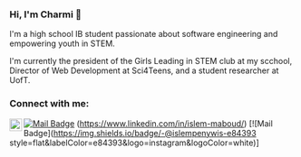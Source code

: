 ### Hi, I'm Charmi 👋
I'm a high school IB student passionate about software engineering and empowering youth in STEM. 

I'm currently the president of the Girls Leading in STEM club at my scchool, Director of Web Development at Sci4Teens, and a student researcher at UofT. 

### Connect with me:
[<img align="left" alt="codeSTACKr | LinkedIn" width="22px" src="https://cdn.jsdelivr.net/npm/simple-icons@v3/icons/linkedin.svg" />][linkedin]

[![Mail Badge](https://img.shields.io/badge/-@charmi_kadi-e84393?style=flat&labelColor=e84393&logo=instagram&logoColor=white)](https://instagram.com/charmi_kadi) 
(https://www.linkedin.com/in/islem-maboud/) [![Mail Badge](https://img.shields.io/badge/-@islempenywis-e84393 style=flat&labelColor=e84393&logo=instagram&logoColor=white)]

<br />

[linkedin]:https://www.linkedin.com/in/charmikadi/

